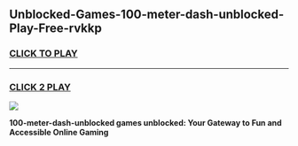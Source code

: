 
## Unblocked-Games-100-meter-dash-unblocked-Play-Free-rvkkp
<h3>
<a href="https://premium76.site?title=100-meter-dash-unblocked&ref=20M">CLICK TO PLAY</a></h3>
<hr>

<h3>
<a href="https://premium76.site?title=100-meter-dash-unblocked&ref=20M">CLICK 2 PLAY</a>
  
</h3>

<a href="https://premium76.site?title=100-meter-dash-unblocked&ref=19M"><img src="https://clearcache.store/games.png"></a>


**100-meter-dash-unblocked games unblocked: Your Gateway to Fun and Accessible Online Gaming**

